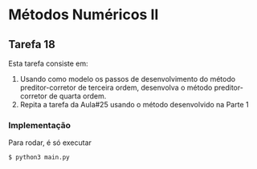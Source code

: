 # Métodos Numéricos II

## Tarefa 18

Esta tarefa consiste em:

1. Usando como modelo os passos de desenvolvimento do método preditor-corretor de terceira ordem, desenvolva o método preditor-corretor de quarta ordem.
2. Repita a tarefa da Aula#25 usando o método desenvolvido na Parte 1

### Implementação

Para rodar, é só executar

```
$ python3 main.py
```
